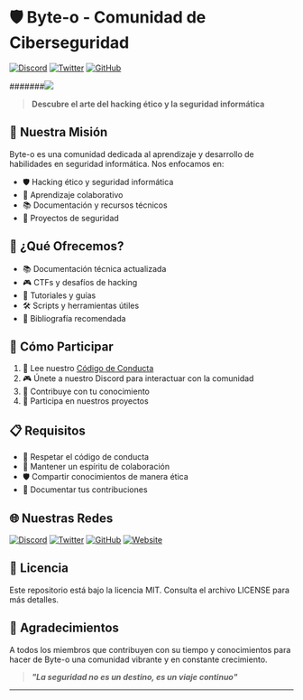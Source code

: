# 🛡️ Byte-o - Comunidad de Ciberseguridad

[![Discord](https://img.shields.io/discord/1234567890?color=7289DA&label=Discord&logo=discord&style=for-the-badge)]()
[![Twitter](https://img.shields.io/twitter/follow/ByteoHacking?color=1DA1F2&label=Twitter&logo=twitter&style=for-the-badge)]()
[![GitHub](https://img.shields.io/github/stars/Byteo/community?color=F05032&label=GitHub&logo=github&style=for-the-badge)]()

#######![](./assets/byteo-logo.png)

> **Descubre el arte del hacking ético y la seguridad informática**

## 🎯 Nuestra Misión

Byte-o es una comunidad dedicada al aprendizaje y desarrollo de habilidades en seguridad informática. Nos enfocamos en:

- 🛡️ Hacking ético y seguridad informática
- 🤝 Aprendizaje colaborativo
- 📚 Documentación y recursos técnicos
- 🚀 Proyectos de seguridad

## 🚀 ¿Qué Ofrecemos?

- 📚 Documentación técnica actualizada
- 🎮 CTFs y desafíos de hacking
- 🧠 Tutoriales y guías
- 🛠️ Scripts y herramientas útiles
- 📖 Bibliografía recomendada

## 🤝 Cómo Participar

1. 📖 Lee nuestro [Código de Conducta](CODE_OF_CONDUCT.md)
2. 🎮 Únete a nuestro Discord para interactuar con la comunidad
3. 🤝 Contribuye con tu conocimiento
4. 🚀 Participa en nuestros proyectos

## 📋 Requisitos

- 📖 Respetar el código de conducta
- 🤝 Mantener un espíritu de colaboración
- 🛡️ Compartir conocimientos de manera ética
- 📝 Documentar tus contribuciones

## 🌐 Nuestras Redes

[![Discord](https://img.shields.io/badge/Discord-Byteo-7289DA?style=for-the-badge&logo=discord)]()
[![Twitter](https://img.shields.io/badge/Twitter-Byteo-1DA1F2?style=for-the-badge&logo=twitter)]()
[![GitHub](https://img.shields.io/badge/GitHub-Byteo-F05032?style=for-the-badge&logo=github)]()
[![Website](https://img.shields.io/badge/Website-Byteo.com-14a1f0?style=for-the-badge&logo=dev.to)]()

## 📝 Licencia

Este repositorio está bajo la licencia MIT. Consulta el archivo LICENSE para más detalles.

## 🙏 Agradecimientos

A todos los miembros que contribuyen con su tiempo y conocimientos para hacer de Byte-o una comunidad vibrante y en constante crecimiento.

> **_"La seguridad no es un destino, es un viaje continuo"_**

---

